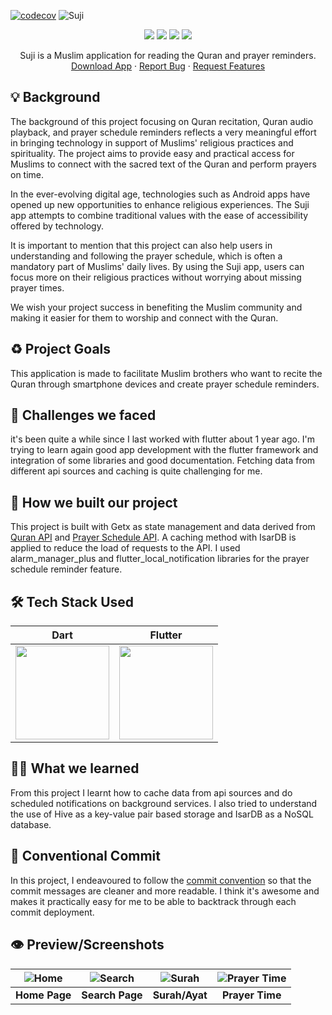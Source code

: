 
[![codecov](https://codecov.io/gh/phanatagama/suji/branch/main/graph/badge.svg?token=F777RVVH55)](https://codecov.io/gh/phanatagama/suji)
![Suji](https://socialify.git.ci/phanatagama/suji/image?description=1&font=Rokkitt&forks=1&issues=1&language=1&name=1&pulls=1&stargazers=1&theme=Auto)
<p align="center">
<img src="https://img.shields.io/badge/dart-%230175C2.svg?style=for-the-badge&logo=dart&logoColor=white" />
<img src="https://img.shields.io/badge/Flutter-%2302569B.svg?style=for-the-badge&logo=Flutter&logoColor=white" />
<img src="https://img.shields.io/badge/git-%23F05033.svg?style=for-the-badge&logo=git&logoColor=white" />
<img src="https://img.shields.io/badge/github-%23121011.svg?style=for-the-badge&logo=github&logoColor=white" />

  </p>
  <p align="center">
    Suji is a Muslim application for reading the Quran and prayer reminders.
    <br />
    <a href="https://github.com/phanatagama/Suji/releases/download/v.1.0.0/app-debug.apk">Download App</a>
    ·
    <a href="https://github.com/phanatagama/Suji/issues/new">Report Bug</a>
    ·
  <a href="https://github.com/phanatagama/Suji/issues/new">Request Features</a>
  </p>

## 💡 Background
The background of this project focusing on Quran recitation, Quran audio playback, and prayer schedule reminders reflects a very meaningful effort in bringing technology in support of Muslims' religious practices and spirituality. The project aims to provide easy and practical access for Muslims to connect with the sacred text of the Quran and perform prayers on time. 

In the ever-evolving digital age, technologies such as Android apps have opened up new opportunities to enhance religious experiences. The Suji app attempts to combine traditional values with the ease of accessibility offered by technology. 

It is important to mention that this project can also help users in understanding and following the prayer schedule, which is often a mandatory part of Muslims' daily lives. By using the Suji app, users can focus more on their religious practices without worrying about missing prayer times.

We wish your project success in benefiting the Muslim community and making it easier for them to worship and connect with the Quran.

## ♻️ Project Goals
This application is made to facilitate Muslim brothers who want to recite the Quran through smartphone devices and create prayer schedule reminders.

## 🤯 Challenges we faced
it's been quite a while since I last worked with flutter about 1 year ago. I'm trying to learn again good app development with the flutter framework and integration of some libraries and good documentation. Fetching data from different api sources and caching is quite challenging for me.

## 🧐 How we built our project
This project is built with Getx as state management and data derived from [Quran API](https://api.quran.gading.dev) and [Prayer Schedule API](https://aladhan.com). A caching method with IsarDB is applied to reduce the load of requests to the API. I used alarm_manager_plus and flutter_local_notification libraries for the prayer schedule reminder feature.

## 🛠️ Tech Stack Used
| Dart      | Flutter      |
|------------|-------------|
| <img src="https://avatars.githubusercontent.com/u/1609975?s=280&v=4" width="150"> | <img src="https://res.cloudinary.com/startup-grind/image/upload/c_fill,dpr_2.0,f_auto,g_center,h_500,q_auto:good,w_500/v1/gcs/platform-data-dsc/events/1_ilC2Aqp5sZd1wi0CopD1Hw_zT8WoJh.png" width="150"> | 

<!-- ### Extra Library -->
<!-- - [GoogleFonts](https://pub.dev/packages/google_fonts) for Material-Design style -->


<!-- ## 🔧 The problems and how we deal with it -->
<!-- Tentu saja keterbatasan waktu adalah sebuah masalah bagi kami. Beberapa perencanaan harus kami tunda/hilangkan untuk mempersingkat waktu seperti pembangunan [REST API](https://github.com/MochArisandiJayanto/Flarax/blob/master/API_Design_Architecture.md) yang harus terhenti. Kami memutuskan untuk melakukan query secara langsung dengan database Firebase menggunakan future dan stream. -->

## 🧑‍🎓 What we learned
From this project I learnt how to cache data from api sources and do scheduled notifications on background services. I also tried to understand the use of Hive as a key-value pair based storage and IsarDB as a NoSQL database.

## 🐾 Conventional Commit
‎In this project, I endeavoured to follow the [commit convention](https://www.conventionalcommits.org/en/v1.0.0/) so that the commit messages are cleaner and more readable. I think it's awesome and makes it practically easy for me to be able to backtrack through each commit deployment.

<!-- ## 📘 Resource‎ -->
<!-- ### Image Assets -->
<!-- - [Undraw](http://undraw.co) -->
<!-- - [Unsplash](http://unsplash.com) -->

<!-- ### Related Article -->
<!-- - [Barang Menumpuk Tak Terpakai? Akali Dengan 5 Trik Ini | Orami](https://www.orami.co.id/magazine/barang-menumpuk-tak-terpakai-akali-dengan-5-trik-ini/) -->
<!-- - [Bagaimana cara membuang barang bekas berukuran besar, misal kasur, kulkas, mesin cuci? Kemana perabot/barang bekasmu saat kamu membeli perabot baru? - Quora](https://id.quora.com/Bagaimana-cara-membuang-barang-bekas-berukuran-besar-misal-kasur-kulkas-mesin-cuci-Kemana-perabot-barang-bekasmu-saat-kamu-membeli-perabot-baru) -->
<!-- - [Bagaimana caramu membuang barang-barang yang sudah tidak terpakai lagi (misalnya pakaian bekas yang sudah tidak layak pakai)? - Quora](https://id.quora.com/Bagaimana-caramu-membuang-barang-barang-yang-sudah-tidak-terpakai-lagi-misalnya-pakaian-bekas-yang-sudah-tidak-layak-pakai) -->
<!-- - [Bagaimana cara membuang sampah ukuran besar seperti kasur dan lemari secara legal? - Quora](https://bit.ly/3eoe6rK) -->
<!-- - [Cara Mendapatkan Barang Gratis Dari Internet - Blog Orang IT (helmykediri.com)](https://bit.ly/3FuCeVn) -->
<!-- - [Barang Gratis Bisa Kamu Dapatkan di 6 Situs Ini Lho! (lifepal.co.id)](https://lifepal.co.id/media/doyan-berburu-barang-gratisan-cek-6-situs-nih/) -->

 ## 👁️ Preview/Screenshots 

| ![Home](https://github.com/phanatagama/Suji/assets/48324618/571cb7ab-19a1-41a5-aa2a-7ab00cc41fba) | ![Search](https://github.com/phanatagama/Suji/assets/48324618/bd90dc69-fda8-452e-80dd-7285a9cc1d26)  | ![Surah](https://github.com/phanatagama/Suji/assets/48324618/ed52e5c4-54aa-45fd-b79f-94da4f8b3ea6) | ![Prayer Time](https://github.com/phanatagama/Suji/assets/48324618/d4671cd9-1b16-4eef-acc0-73317d4616e0) |
| :--: | :--: | :--: | :--: |
| **Home Page** |  **Search Page** | **Surah/Ayat** | **Prayer Time** | 









